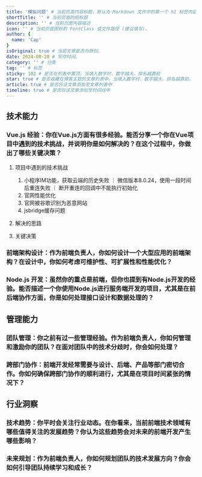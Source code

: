 ```yaml
---
title: '模拟问题' # 当前页面内容标题，默认为 Markdown 文件中的第一个 h1 标签内容
shortTitle: '' # 当前页面的短标题
description: '' # 当前页面内容描述
icon: '' # 当前页面图标的 FontClass 或文件路径 (建议填写)。
author: {
  name: 'Cap'
}
isOriginal: true # 当前文章是否为原创。
date: 2024-08-28 # 写作时间。
category: '' # 分类
tag: '' # 标签
sticky: 102 # 是否在列表中置顶。当填入数字时，数字越大，排名越靠前
star: true # 是否收藏在博客主题的文章列表中。当填入数字时，数字越大，排名越靠前。
article: true # 是否将该文章添加至文章列表中
timeline: true # 是否将该文章添加至时间线中
---
```


## 技术能力

### Vue.js 经验：你在Vue.js方面有很多经验。能否分享一个你在Vue项目中遇到的技术挑战，并说明你是如何解决的？在这个过程中，你做出了哪些关键决策？

1. 项目中遇到的技术挑战

    1. 小程序IM功能，获取云端的历史失败 ｜ 微信版本8.0.24，使用一段时间后重连失败 ｜ 断开重连的回调中不能执行初始化
    2. 官网性能优化
    3. 官网被谷歌识别为恶意网站
    4. jsbridge缓存问题

2. 解决的思路


3. 关键决策

### 前端架构设计：作为前端负责人，你如何设计一个大型应用的前端架构？在设计中，你如何考虑可维护性、可扩展性和性能优化？

### Node.js 开发：虽然你的重点是前端，但你也提到有Node.js开发的经验。能否描述一个你使用Node.js进行服务端开发的项目，尤其是在前后端协作方面，你是如何处理接口设计和数据处理的？

## 管理能力

### 团队管理：你之前有过一些管理经验。作为前端负责人，你如何管理和激励你的团队？在面对团队中的技术分歧时，你会如何处理？

### 跨部门协作：前端开发经常需要与设计、后端、产品等部门密切合作。你如何确保跨部门协作的顺利进行，尤其是在项目时间紧张的情况下？

## 行业洞察

### 技术趋势：你平时会关注行业动态。在你看来，当前前端技术领域有哪些值得关注的发展趋势？你认为这些趋势会对未来的前端开发产生哪些影响？

### 未来规划：作为前端负责人，你如何规划团队的技术发展方向？你会如何引导团队持续学习和成长？
